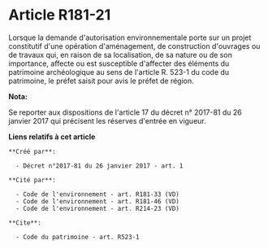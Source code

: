 # Article R181-21

Lorsque la demande d'autorisation environnementale porte sur un projet constitutif d'une opération d'aménagement, de
construction d'ouvrages ou de travaux qui, en raison de sa localisation, de sa nature ou de son importance, affecte ou est
susceptible d'affecter des éléments du patrimoine archéologique au sens de l'article R. 523-1 du code du patrimoine, le
préfet saisit pour avis le préfet de région.

**Nota:**

Se reporter aux dispositions de l'article 17 du décret n° 2017-81 du 26 janvier 2017 qui précisent les réserves d'entrée en
vigueur.

**Liens relatifs à cet article**

	**Créé par**:

	  - Décret n°2017-81 du 26 janvier 2017 - art. 1

	**Cité par**:

	  - Code de l'environnement - art. R181-33 (VD)
	  - Code de l'environnement - art. R181-46 (VD)
	  - Code de l'environnement - art. R214-23 (VD)

	**Cite**:

	  - Code du patrimoine - art. R523-1
